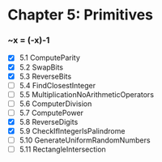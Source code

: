 # Chapter 5: Primitives

### ~x = (-x)-1


- [x] 5.1 ComputeParity
- [x] 5.2 SwapBits
- [x] 5.3 ReverseBits
- [ ] 5.4 FindClosestInteger
- [ ] 5.5 MultiplicationNoArithmeticOperators
- [ ] 5.6 ComputerDivision
- [ ] 5.7 ComputePower
- [x] 5.8 ReverseDigits
- [x] 5.9 CheckIfIntegerIsPalindrome
- [ ] 5.10 GenerateUniformRandomNumbers
- [ ] 5.11 RectangleIntersection